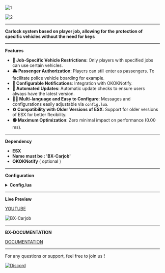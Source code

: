 

![1](https://github.com/BX-DEV-FIVEM/BX-Carjob/assets/140925178/5dce3171-e310-43f6-a016-2a5621f436ad)

![2](https://github.com/BX-DEV-FIVEM/BX-Carjob/assets/140925178/3e3aeafa-d53e-42b1-8b5e-f8dddd36e826)

***
**Carlock system based on player job, allowing for the protection of specific vehicles without the need for keys**

***
**Features**

* **🚓 Job-Specific Vehicle Restrictions**: Only players with specified jobs can use certain vehicles.
* **🚑 Passenger Authorization**: Players can still enter as passengers. To facilitate police vehicle boarding for example.
* **📣 Configurable Notifications**: Integration with OKOKNotify.
* **🔄 Automated Updates**: Automatic update checks to ensure users always have the latest version.
* **👨‍🔧 Multi-language and Easy to Configure**: Messages and configurations easily adjustable via `config.lua`.
* **♻️ Compatibility with Older Versions of ESX**: Support for older versions of ESX for better flexibility.
* **🟢 Maximum Optimization**: Zero minimal impact on performance (0.00 ms).

***

**Dependency**

* **ESX**
* **Name must be : 'BX-Carjob'**
* **OKOKNotify** ( optional )

***

**Configuration**

<details>

<summary><strong>Config.lua</strong></summary>

```lua
Config = {}

Config.UseOldEsx = false -- Use ESX = exports["es_extended"]:getSharedObject() if false

Config.OKOKNotify = true -- Use OKOKNotify for notifications

Config.UseESXDefaultNotify = false -- Use default ESX notifications if true

Config.CheckTime = 1000 -- Time interval in ms for checking if player is in vehicle

Config.CheckUpdate = true -- Check for updates at start

-- Translation
Config.MessageMustBe = "You must be"
Config.MessageToUseVehicle = "to use this vehicle"

Config.ListeJobs = {
    ambulance = { -- job name
        label = "Ambulance", -- job label
        vehicles = {
            "ambulance",   -- Vehicle name
            --  Add other vehicles here
        }
    },

    police = {
        label = "Police", -- job label
        vehicles = {
            "police",   -- Vehicle name
            --  Add other vehicles here
        }
    },

    taxi = {
        label = "Taxi", -- job label
        vehicles = {
            "taxi",   -- Vehicle name
            --  Add other vehicles here
        }
    },
}
```

</details>

***

**Live Preview**

[YOUTUBE](https://github.com/BX-DEV-FIVEM/BX-Carjob)

![BX-Carjob](https://github.com/BX-DEV-FIVEM/BX-Carjob/assets/140925178/175b9e32-cd09-4350-b4f0-dfe2fdd6c2b6)

***

**BX-DOCUMENTATION**

[DOCUMENTATION](https://bx-devs.gitbook.io/doc)

***

For any questions or support, feel free to join us !

[![Discord](https://github.com/BX-DEV-FIVEM/BX-Carjob/assets/140925178/6b508333-aa27-44ff-9b3c-9030b00c1f28)](https://discord.gg/GhAcTjNcu8)

